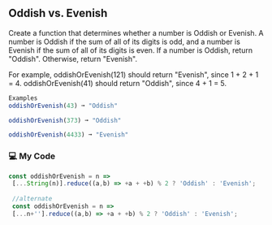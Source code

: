## Oddish vs. Evenish

Create a function that determines whether a number is Oddish or Evenish. A number is Oddish if the sum of all of its digits is odd, and a number is Evenish if the sum of all of its digits is even. If a number is Oddish, return "Oddish". Otherwise, return "Evenish".

For example, oddishOrEvenish(121) should return "Evenish", since 1 + 2 + 1 = 4. oddishOrEvenish(41) should return "Oddish", since 4 + 1 = 5.
```js
Examples
oddishOrEvenish(43) ➞ "Oddish"

oddishOrEvenish(373) ➞ "Oddish"

oddishOrEvenish(4433) ➞ "Evenish"
```
### :computer: My Code
```js
const oddishOrEvenish = n =>
 [...String(n)].reduce((a,b) => +a + +b) % 2 ? 'Oddish' : 'Evenish';
 
 //alternate
 const oddishOrEvenish = n =>
 [...n+''].reduce((a,b) => +a + +b) % 2 ? 'Oddish' : 'Evenish';
 
```
